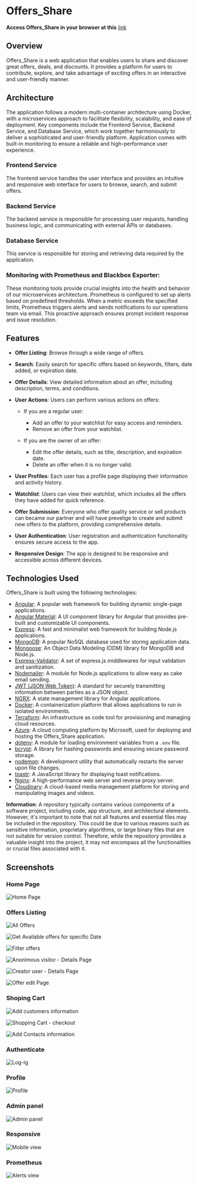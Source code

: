 # Offers_Share


**Access Offers_Share in your browser at this** [link](https://www.videlo.net/) 


## Overview

Offers_Share is a web application that enables users to share and discover great offers, deals, and discounts. It provides a platform for users to contribute, explore, and take advantage of exciting offers in an interactive and user-friendly manner.

## Architecture

The application follows a modern multi-container architecture using Docker, with a microservices approach to facilitate flexibility, scalability, and ease of deployment. Key components include the Frontend Service, Backend Service, and Database Service, which work together harmoniously to deliver a sophisticated and user-friendly platform. Application comes with built-in monitoring to ensure a reliable and high-performance user experience.

### Frontend Service

The frontend service handles the user interface and provides an intuitive and responsive web interface for users to browse, search, and submit offers.

### Backend Service

The backend service is responsible for processing user requests, handling business logic, and communicating with external APIs or databases.

### Database Service

This service is responsible for storing and retrieving data required by the application.

### Monitoring with Prometheus and Blackbox Exporter:

These monitoring tools provide crucial insights into the health and behavior of our microservices architecture.
Prometheus is configured to set up alerts based on predefined thresholds. When a metric exceeds the specified limits, Prometheus triggers alerts and sends notifications to our operations team via email. This proactive approach ensures prompt incident response and issue resolution.

## Features

-    **Offer Listing**: Browse through a wide range of offers.
-    **Search**: Easily search for specific offers based on keywords, filters, date added, or expiration date.
  
-    **Offer Details**: View detailed information about an offer, including description, terms, and conditions.
 
-   **User Actions**: Users can perform various actions on offers:
  
    -   If you are a regular user:
        -   Add an offer to your watchlist for easy access and reminders.
        -   Remove an offer from your watchlist.
         
    -   If you are the owner of an offer:
        -   Edit the offer details, such as title, description, and expiration date.
        -   Delete an offer when it is no longer valid.
  
-    **User Profiles**: Each user has a profile page displaying their information and activity history.
  
-    **Watchlist**: Users can view their watchlist, which includes all the offers they have added for quick reference.
  
-    **Offer Submission**: Everyone who offer quality service or sell products can became our partner and will have prevelige to create and submit new offers to the platform, providing comprehensive details.
  
-    **User Authentication**: User registration and authentication functionality ensures secure access to the app.
-    **Responsive Design**: The app is designed to be responsive and accessible across different devices.

## Technologies Used

Offers_Share is built using the following technologies:

-    [Angular](https://angular.io/): A popular web framework for building dynamic single-page applications.
-    [Angular Material](https://material.angular.io/): A UI component library for Angular that provides pre-built and customizable UI components.
-    [Express](https://expressjs.com/): A fast and minimalist web framework for building Node.js applications.
-    [MongoDB](https://www.mongodb.com/): A popular NoSQL database used for storing application data.
-    [Mongoose](https://mongoosejs.com/): An Object Data Modeling (ODM) library for MongoDB and Node.js.
-    [Express-Validator](https://express-validator.github.io/): A set of express.js middlewares for input validation and sanitization.
-    [Nodemailer](https://nodemailer.com/): A module for Node.js applications to allow easy as cake email sending.
-    [JWT (JSON Web Token)](https://jwt.io/): A standard for securely transmitting information between parties as a JSON object.
-    [NGRX](https://ngrx.io/): A state management library for Angular applications.
-    [Docker](https://www.docker.com/): A containerization platform that allows applications to run in isolated environments.
-    [Terraform](https://www.terraform.io/): An infrastructure as code tool for provisioning and managing cloud resources.
-    [Azure](https://azure.microsoft.com/): A cloud computing platform by Microsoft, used for deploying and hosting the Offers_Share application.
-    [dotenv](https://www.npmjs.com/package/dotenv): A module for loading environment variables from a `.env` file.
-    [bcrypt](https://www.npmjs.com/package/bcrypt): A library for hashing passwords and ensuring secure password storage.
-    [nodemon](https://www.npmjs.com/package/nodemon): A development utility that automatically restarts the server upon file changes.
-    [toastr](https://www.npmjs.com/package/toastr): A JavaScript library for displaying toast notifications.
-    [Nginx](https://nginx.org/): A high-performance web server and reverse proxy server.
-    [Cloudinary](https://cloudinary.com/): A cloud-based media management platform for storing and manipulating images and videos.

**Information**: A repository typically contains various components of a software project, including code, app structure, and architectural elements. However, it's important to note that not all features and essential files may be included in the repository. This could be due to various reasons such as sensitive information, proprietary algorithms, or large binary files that are not suitable for version control. Therefore, while the repository provides a valuable insight into the project, it may not encompass all the functionalities or crucial files associated with it.

## Screenshots

### Home Page

![Home Page](https://res.cloudinary.com/duyubdgsj/image/upload/v1693473497/offers_share_project_presentation/2023-08-31_11_32_51-_etted6.png)

### Offers Listing

![All Offers](https://res.cloudinary.com/duyubdgsj/image/upload/v1693473502/offers_share_project_presentation/2023-08-31_11_53_21-Window_lcj7rb.png)

![Get Available offers for specific Date](https://res.cloudinary.com/duyubdgsj/image/upload/v1693473500/offers_share_project_presentation/2023-08-31_11_42_23-_fbsnlc.png)

![Filter offers](https://res.cloudinary.com/duyubdgsj/image/upload/v1693473500/offers_share_project_presentation/2023-08-31_11_41_37-_ala510.png)

![Anonimous visitor - Details Page](https://res.cloudinary.com/duyubdgsj/image/upload/v1693473499/offers_share_project_presentation/2023-08-31_11_45_58-_fzzzkk.png)

![Creator user - Details Page](https://res.cloudinary.com/duyubdgsj/image/upload/v1693473500/offers_share_project_presentation/2023-08-31_12_01_17-_l1aqrv.png)

![Offer edit Page](https://res.cloudinary.com/duyubdgsj/image/upload/v1693473497/offers_share_project_presentation/2023-08-31_12_07_05-Window_puijml.png)

### Shoping Cart

![Add customers information](https://res.cloudinary.com/duyubdgsj/image/upload/v1693473497/offers_share_project_presentation/2023-08-31_11_47_20-Window_dgc4hm.png)

![Shopping Cart - checkout](https://res.cloudinary.com/duyubdgsj/image/upload/v1693473495/offers_share_project_presentation/2023-08-31_11_47_59-Window_lozbbk.png)

![Add Contacts information](https://res.cloudinary.com/duyubdgsj/image/upload/v1693473496/offers_share_project_presentation/2023-08-31_11_49_04-_hr3fbt.png)

### Authenticate
    
![Log-ig](https://res.cloudinary.com/duyubdgsj/image/upload/v1693473515/offers_share_project_presentation/2023-08-31_11_40_14-_vqajen.png)

### Profile

![Profile](https://res.cloudinary.com/duyubdgsj/image/upload/v1693473528/offers_share_project_presentation/2023-08-31_12_05_39-_g2efqa.png)

### Admin panel

![Admin panel](https://res.cloudinary.com/duyubdgsj/image/upload/v1695156405/offers_share_project_presentation/2023-09-19_23_35_19-Window_zkvg2v.png)

### Responsive

![Mobile view](https://res.cloudinary.com/duyubdgsj/image/upload/v1693473497/offers_share_project_presentation/2023-08-31_12_02_47-Window_gl2tq6.png)

### Prometheus

![Alerts view](https://res.cloudinary.com/duyubdgsj/image/upload/v1690238902/2023-07-25_01_00_45-_cwrfjd.png)


